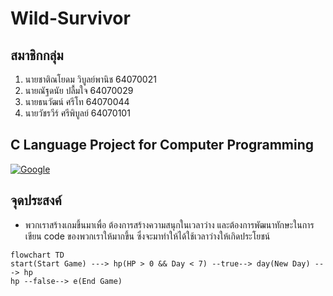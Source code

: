 # Wild-Survivor

## สมาชิกกลุ่ม

1. นายชาติณโยดม วิบูลย์พานิช 64070021
2. นายณัฐดนัย ปลื้มใจ 64070029
3. นายธนวัฒน์ ศรีโท 64070044
4. นายวัชรวีร์ ศรีพิบูลย์ 64070101

## C Language Project for Computer Programming

[![Google](https://www.google.co.th/images/branding/googlelogo/2x/googlelogo_color_272x92dp.png)](http://www.google.com)
## จุดประสงค์
- พวกเราสร้างเกมขึ้นมาเพื่อ ต้องการสร้างความสนุกในเวลาว่าง และต้องการพัฒนาทักษะในการเขียน code ของพวกเราให้มากขึ้น ซึ่งจะมาทำให้ได้ใช้เวลาว่างให้เกิดประโยชน์


```mermaid
flowchart TD
start(Start Game) ---> hp(HP > 0 && Day < 7) --true--> day(New Day) ---> hp
hp --false--> e(End Game)
```
